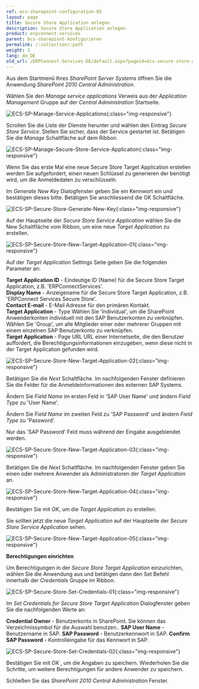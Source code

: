```yaml
---
ref: ecs-sharepoint-configuration-03
layout: page
title: Secure Store Application anlegen
description: Secure Store Application anlegen
product: erpconnect-services
parent: bcs-sharepiont-konfigurieren
permalink: /:collection/:path
weight: 3
lang: de_DE
old_url: /ERPConnect-Services-DE/default.aspx?pageid=bcs-secure-store-application-anlegen
---
```


Aus dem Startmenü Ihres *SharePoint Server Systems* öffnen Sie die Anwendung *SharePoint 2010 Central Administration*.

Wählen Sie den *Manage service applications* Verweis aus der *Application Management* Gruppe auf der *Central Administration* Startseite.

![ECS-SP-Manage-Service-Applications](/img/content/ECS-SP-Manage-Service-Applications.png){:class="img-responsive"}

Scrollen Sie die Liste der Dienste herunter und wählen den Eintrag *Secure Store Service*. Stellen Sie sicher, dass der Service gestartet ist. Betätigen Sie die *Manage* Schaltfläche auf dem Ribbon.

![ECS-SP-Manage-Secure-Store-Service-Application](/img/content/ECS-SP-Manage-Secure-Store-Service-Application.png){:class="img-responsive"}

Wenn Sie das erste Mal eine neue Secure Store Target Application erstellen werden Sie aufgefordert, einen neuen Schlüssel zu generieren der benötigt wird, um die Anmeldedaten zu verschlüsseln.

Im *Generate New Key* Dialogfenster geben Sie ein Kennwort ein und bestätigen dieses bitte. Betätigen Sie anschliessend die OK Schaltfläche.

![ECS-SP-Secure-Store-Generate-New-Key](/img/content/ECS-SP-Secure-Store-Generate-New-Key.png){:class="img-responsive"}

Auf der Hauptseite der *Secure Store Service Application* wählen Sie die New Schaltfläche vom Ribbon, um eine neue *Target Application* zu erstellen.

![ECS-SP-Secure-Store-New-Target-Application-01](/img/content/ECS-SP-Secure-Store-New-Target-Application-01.png){:class="img-responsive"}

Auf der *Target Application* Settings Seite geben Sie die folgenden Parameter an:


**Target Application ID** -	Eindeutige ID (Name) für die Secure Store Target Application, z.B. 'ERPConnectServices'.<br>
**Display Name** -	Anzeigename für die Secure Store Target Application, z.B. 'ERPConnect Services Secure Store'.<br>
**Contact E-mail** -	E-Mail Adresse für den primären Kontakt.<br>
**Target Application** - Type	Wählen Sie 'Individual', um die SharePoint Anwenderkonten individuell mit den SAP Benutzerkonten zu verknüpfen. Wählen Sie 'Group', um alle Mitglieder einer oder mehrerer Gruppen mit einem einzelnen SAP Benutzerkonto zu verknüpfen.<br>
**Target Application** - Page URL	URL einer Internetseite, die den Benutzer auffordert, die Berechtigungsinformationen einzugeben, wenn diese nicht in der Target Application gefunden wird.

![ECS-SP-Secure-Store-New-Target-Application-02](/img/content/ECS-SP-Secure-Store-New-Target-Application-02.png){:class="img-responsive"}

Betätigen Sie die *Next* Schaltfläche. Im nachfolgenden Fenster definieren Sie die Felder für die Anmeldeinformationen des externen SAP Systems.

Ändern Sie *Field Name* im ersten Feld in 'SAP User Name' und ändern *Field Type* zu 'User Name'.

Ändern Sie *Field Name* im zweiten Feld zu 'SAP Password' und ändern *Field Type* zu 'Password'.

Nur das 'SAP Password' Feld muss während der Eingabe ausgeblendet werden.

![ECS-SP-Secure-Store-New-Target-Application-03](/img/content/ECS-SP-Secure-Store-New-Target-Application-03.png){:class="img-responsive"}

Betätigen Sie die *Next* Schaltfläche. Im nachfolgenden Fenster geben Sie einen oder mehrere Anwender als Administratoren der *Target Application* an.

![ECS-SP-Secure-Store-New-Target-Application-04](/img/content/ECS-SP-Secure-Store-New-Target-Application-04.png){:class="img-responsive"}

Bestätigen Sie mit *OK*, um die *Target Application* zu erstellen.

Sie sollten jetzt die neue *Target Application* auf der Hauptseite der *Secure Store Service Application* sehen.

![ECS-SP-Secure-Store-New-Target-Application-05](/img/content/ECS-SP-Secure-Store-New-Target-Application-05.png){:class="img-responsive"}

**Berechtigungen einrichten**

Um Berechtigungen in der *Secure Store Target Application* einzurichten, wählen Sie die Anwendung aus und betätigen dann den Set Befehl innerhalb der *Credentials* Gruppe im Ribbon.

![ECS-SP-Secure-Store-Set-Credentials-01](/img/content/ECS-SP-Secure-Store-Set-Credentials-01.png){:class="img-responsive"}

Im *Set Credentials for Secure Store Target Application* Dialogfenster geben Sie die nachfolgenden Werte an:


**Credential Owner** -	Benutzerkonto in SharePoint. Sie können das Verzeichnissymbol für die Auswahl benutzen..
**SAP User Name** -	Benutzername in SAP.
**SAP Password** -	Benutzerkennwort in SAP.
**Confirm SAP Password** -	Kontrolleingabe für das Kennwort in SAP.

![ECS-SP-Secure-Store-Set-Credentials-02](/img/content/ECS-SP-Secure-Store-Set-Credentials-02.png){:class="img-responsive"}

Bestätigen Sie mit *OK* , um die Angaben zu speichern. Wiederholen Sie die Schritte, um weitere Berechtigungen für andere Anwender zu speichern.

Schließen Sie das *SharePoint 2010 Central Administration* Fenster.

